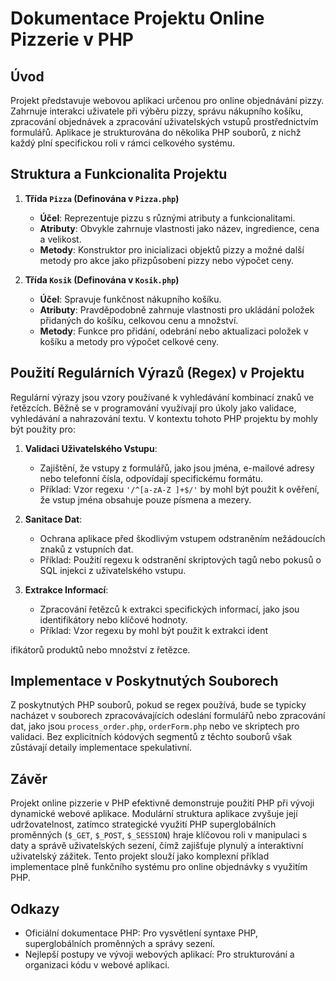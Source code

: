 # Dokumentace Projektu Online Pizzerie v PHP

## Úvod
Projekt představuje webovou aplikaci určenou pro online objednávání pizzy. Zahrnuje interakci uživatele při výběru pizzy, správu nákupního košíku, zpracování objednávek a zpracování uživatelských vstupů prostřednictvím formulářů. Aplikace je strukturována do několika PHP souborů, z nichž každý plní specifickou roli v rámci celkového systému.

## Struktura a Funkcionalita Projektu

1. **Třída `Pizza` (Definována v `Pizza.php`)**
   - **Účel**: Reprezentuje pizzu s různými atributy a funkcionalitami.
   - **Atributy**: Obvykle zahrnuje vlastnosti jako název, ingredience, cena a velikost.
   - **Metody**: Konstruktor pro inicializaci objektů pizzy a možné další metody pro akce jako přizpůsobení pizzy nebo výpočet ceny.

2. **Třída `Kosik` (Definována v `Kosik.php`)**
   - **Účel**: Spravuje funkčnost nákupního košíku.
   - **Atributy**: Pravděpodobně zahrnuje vlastnosti pro ukládání položek přidaných do košíku, celkovou cenu a množství.
   - **Metody**: Funkce pro přidání, odebrání nebo aktualizaci položek v košíku a metody pro výpočet celkové ceny.

## Použití Regulárních Výrazů (Regex) v Projektu

Regulární výrazy jsou vzory používané k vyhledávání kombinací znaků ve řetězcích. Běžně se v programování využívají pro úkoly jako validace, vyhledávání a nahrazování textu. V kontextu tohoto PHP projektu by mohly být použity pro:

1. **Validaci Uživatelského Vstupu**:
   - Zajištění, že vstupy z formulářů, jako jsou jména, e-mailové adresy nebo telefonní čísla, odpovídají specifickému formátu.
   - Příklad: Vzor regexu `'/^[a-zA-Z ]+$/'` by mohl být použit k ověření, že vstup jména obsahuje pouze písmena a mezery.

2. **Sanitace Dat**:
   - Ochrana aplikace před škodlivým vstupem odstraněním nežádoucích znaků z vstupních dat.
   - Příklad: Použití regexu k odstranění skriptových tagů nebo pokusů o SQL injekci z uživatelského vstupu.

3. **Extrakce Informací**:
   - Zpracování řetězců k extrakci specifických informací, jako jsou identifikátory nebo klíčové hodnoty.
   - Příklad: Vzor regexu by mohl být použit k extrakci ident

ifikátorů produktů nebo množství z řetězce.

## Implementace v Poskytnutých Souborech

Z poskytnutých PHP souborů, pokud se regex používá, bude se typicky nacházet v souborech zpracovávajících odeslání formulářů nebo zpracování dat, jako jsou `process_order.php`, `orderForm.php` nebo ve skriptech pro validaci. Bez explicitních kódových segmentů z těchto souborů však zůstávají detaily implementace spekulativní.

## Závěr
Projekt online pizzerie v PHP efektivně demonstruje použití PHP při vývoji dynamické webové aplikace. Modulární struktura aplikace zvyšuje její udržovatelnost, zatímco strategické využití PHP superglobálních proměnných (`$_GET`, `$_POST`, `$_SESSION`) hraje klíčovou roli v manipulaci s daty a správě uživatelských sezení, čímž zajišťuje plynulý a interaktivní uživatelský zážitek. Tento projekt slouží jako komplexní příklad implementace plně funkčního systému pro online objednávky s využitím PHP.

## Odkazy
- Oficiální dokumentace PHP: Pro vysvětlení syntaxe PHP, superglobálních proměnných a správy sezení.
- Nejlepší postupy ve vývoji webových aplikací: Pro strukturování a organizaci kódu v webové aplikaci.
